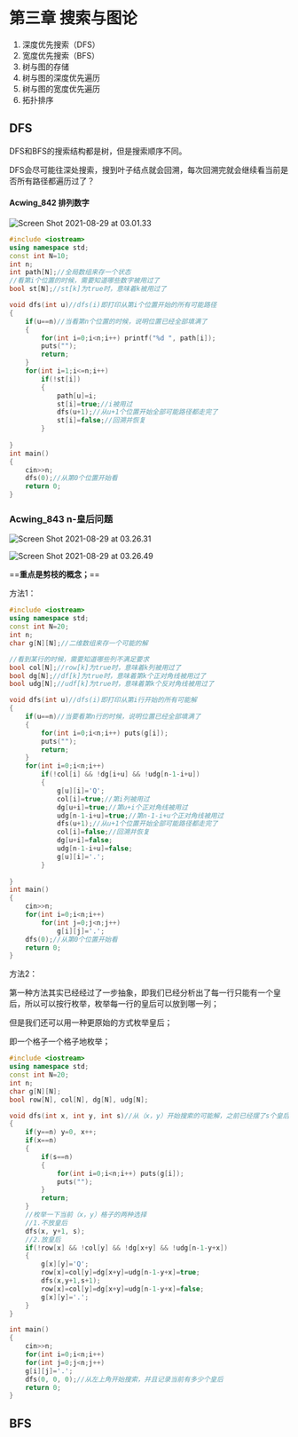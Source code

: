 # 第三章 搜索与图论

1. 深度优先搜索（DFS）
2. 宽度优先搜索（BFS）
3. 树与图的存储
4. 树与图的深度优先遍历
5. 树与图的宽度优先遍历
6. 拓扑排序

## DFS

DFS和BFS的搜索结构都是树，但是搜索顺序不同。

DFS会尽可能往深处搜索，搜到叶子结点就会回溯，每次回溯完就会继续看当前是否所有路径都遍历过了？

#### Acwing_842 排列数字

![Screen Shot 2021-08-29 at 03.01.33](https://tva1.sinaimg.cn/large/008i3skNly1gtx3cf1r4tj61820u076a02.jpg)

```cpp
#include <iostream>
using namespace std;
const int N=10;
int n;
int path[N];//全局数组来存一个状态
//看第i个位置的时候，需要知道哪些数字被用过了
bool st[N];//st[k]为true时，意味着k被用过了

void dfs(int u)//dfs(i)即打印从第i个位置开始的所有可能路径
{
    if(u==n)//当看第n个位置的时候，说明位置已经全部填满了
    {
        for(int i=0;i<n;i++) printf("%d ", path[i]);
        puts("");
        return;
    }
    for(int i=1;i<=n;i++)
        if(!st[i])
        {
            path[u]=i;
            st[i]=true;//i被用过
            dfs(u+1);//从u+1个位置开始全部可能路径都走完了
            st[i]=false;//回溯并恢复
        }
    
}
int main()
{
    cin>>n;
    dfs(0);//从第0个位置开始看
    return 0;
}
```

### Acwing_843 n-皇后问题

![Screen Shot 2021-08-29 at 03.26.31](https://tva1.sinaimg.cn/large/008i3skNly1gtx42c5wc3j60n70b275902.jpg)

![Screen Shot 2021-08-29 at 03.26.49](https://tva1.sinaimg.cn/large/008i3skNly1gtx42nvgh1j60o60k3t9q02.jpg)

==**重点是剪枝的概念；**==

方法1：

```cpp
#include <iostream>
using namespace std;
const int N=20;
int n;
char g[N][N];//二维数组来存一个可能的解

//看到某行的时候，需要知道哪些列不满足要求
bool col[N];//row[k]为true时，意味着k列被用过了
bool dg[N];//df[k]为true时，意味着第k个正对角线被用过了
bool udg[N];//udf[k]为true时，意味着第k个反对角线被用过了

void dfs(int u)//dfs(i)即打印从第i行开始的所有可能解
{
    if(u==n)//当要看第n行的时候，说明位置已经全部填满了
    {
        for(int i=0;i<n;i++) puts(g[i]);
        puts("");
        return;
    }
    for(int i=0;i<n;i++)
        if(!col[i] && !dg[i+u] && !udg[n-1-i+u])
        {
            g[u][i]='Q';
            col[i]=true;//第i列被用过
            dg[u+i]=true;//第u+i个正对角线被用过
            udg[n-1-i+u]=true;//第n-1-i+u个正对角线被用过
            dfs(u+1);//从u+1个位置开始全部可能路径都走完了
            col[i]=false;//回溯并恢复
            dg[u+i]=false;
            udg[n-1-i+u]=false;
            g[u][i]='.';
        }
    
}
int main()
{
    cin>>n;
    for(int i=0;i<n;i++)
        for(int j=0;j<n;j++)
            g[i][j]='.';
    dfs(0);//从第0个位置开始看
    return 0;
}
```

方法2：

第一种方法其实已经经过了一步抽象，即我们已经分析出了每一行只能有一个皇后，所以可以按行枚举，枚举每一行的皇后可以放到哪一列；

但是我们还可以用一种更原始的方式枚举皇后；

即一个格子一个格子地枚举；

```cpp
#include <iostream>
using namespace std;
const int N=20;
int n;
char g[N][N];
bool row[N], col[N], dg[N], udg[N];

void dfs(int x, int y, int s)//从（x，y）开始搜索的可能解，之前已经摆了s个皇后
{
    if(y==n) y=0, x++;
    if(x==n)
    {
        if(s==n)
        {
            for(int i=0;i<n;i++) puts(g[i]);
            puts("");
        }
        return;
    }
    //枚举一下当前（x，y）格子的两种选择
    //1.不放皇后
    dfs(x, y+1, s);
    //2.放皇后
    if(!row[x] && !col[y] && !dg[x+y] && !udg[n-1-y+x])
    {
        g[x][y]='Q';
        row[x]=col[y]=dg[x+y]=udg[n-1-y+x]=true;
        dfs(x,y+1,s+1);
        row[x]=col[y]=dg[x+y]=udg[n-1-y+x]=false;
        g[x][y]='.';
    }
}

int main()
{
    cin>>n;
    for(int i=0;i<n;i++)
    for(int j=0;j<n;j++)
    g[i][j]='.';
    dfs(0, 0, 0);//从左上角开始搜索，并且记录当前有多少个皇后
    return 0;
}
```



## BFS



